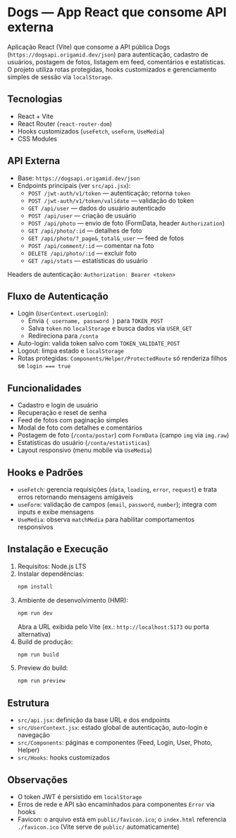 # Dogs — App React que consome API externa

Aplicação React (Vite) que consome a API pública Dogs (`https://dogsapi.origamid.dev/json`) para autenticação, cadastro de usuários, postagem de fotos, listagem em feed, comentários e estatísticas. O projeto utiliza rotas protegidas, hooks customizados e gerenciamento simples de sessão via `localStorage`.

## Tecnologias

- React + Vite
- React Router (`react-router-dom`)
- Hooks customizados (`useFetch`, `useForm`, `UseMedia`)
- CSS Modules

## API Externa

- Base: `https://dogsapi.origamid.dev/json`
- Endpoints principais (ver `src/api.jsx`):
  - `POST /jwt-auth/v1/token` — autenticação; retorna `token`
  - `POST /jwt-auth/v1/token/validate` — validação do token
  - `GET /api/user` — dados do usuário autenticado
  - `POST /api/user` — criação de usuário
  - `POST /api/photo` — envio de foto (FormData, header `Authorization`)
  - `GET /api/photo/:id` — detalhes de foto
  - `GET /api/photo/?_page&_total&_user` — feed de fotos
  - `POST /api/comment/:id` — comentar na foto
  - `DELETE /api/photo/:id` — excluir foto
  - `GET /api/stats` — estatísticas do usuário

Headers de autenticação: `Authorization: Bearer <token>`

## Fluxo de Autenticação

- Login (`UserContext.userLogin`):
  - Envia `{ username, password }` para `TOKEN_POST`
  - Salva `token` no `localStorage` e busca dados via `USER_GET`
  - Redireciona para `/conta`
- Auto-login: valida token salvo com `TOKEN_VALIDATE_POST`
- Logout: limpa estado e `localStorage`
- Rotas protegidas: `Components/Helper/ProtectedRoute` só renderiza filhos se `login === true`

## Funcionalidades

- Cadastro e login de usuário
- Recuperação e reset de senha
- Feed de fotos com paginação simples
- Modal de foto com detalhes e comentários
- Postagem de foto (`/conta/postar`) com `FormData` (campo `img` via `img.raw`)
- Estatísticas do usuário (`/conta/estatisticas`)
- Layout responsivo (menu mobile via `UseMedia`)

## Hooks e Padrões

- `useFetch`: gerencia requisições (`data`, `loading`, `error`, `request`) e trata erros retornando mensagens amigáveis
- `useForm`: validação de campos (`email`, `password`, `number`); integra com inputs e exibe mensagens
- `UseMedia`: observa `matchMedia` para habilitar comportamentos responsivos

## Instalação e Execução

1. Requisitos: Node.js LTS
2. Instalar dependências:
   ```bash
   npm install
   ```
3. Ambiente de desenvolvimento (HMR):
   ```bash
   npm run dev
   ```
   Abra a URL exibida pelo Vite (ex.: `http://localhost:5173` ou porta alternativa)
4. Build de produção:
   ```bash
   npm run build
   ```
5. Preview do build:
   ```bash
   npm run preview
   ```

## Estrutura

- `src/api.jsx`: definição da base URL e dos endpoints
- `src/UserContext.jsx`: estado global de autenticação, auto-login e navegação
- `src/Components`: páginas e componentes (Feed, Login, User, Photo, Helper)
- `src/Hooks`: hooks customizados

## Observações

- O token JWT é persistido em `localStorage`
- Erros de rede e API são encaminhados para componentes `Error` via hooks
- Favicon: o arquivo está em `public/favicon.ico`; o `index.html` referencia `./favicon.ico` (Vite serve de `public/` automaticamente)
